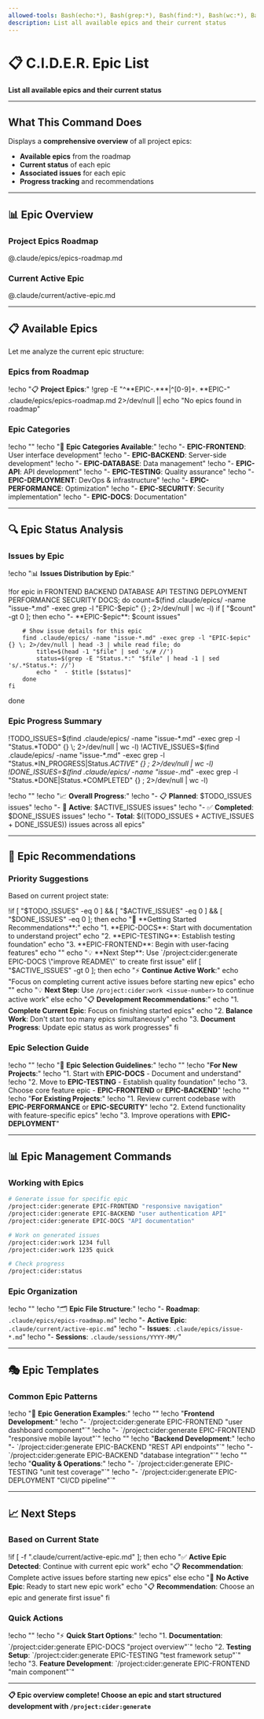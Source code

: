 ```yaml
---
allowed-tools: Bash(echo:*), Bash(grep:*), Bash(find:*), Bash(wc:*), Bash(head:*), Bash(sed:*), Read
description: List all available epics and their current status
---
```


# 📋 C.I.D.E.R. Epic List

**List all available epics and their current status**

---

## What This Command Does

Displays a **comprehensive overview** of all project epics:
- **Available epics** from the roadmap
- **Current status** of each epic
- **Associated issues** for each epic
- **Progress tracking** and recommendations

---

## 📊 Epic Overview

### Project Epics Roadmap
@.claude/epics/epics-roadmap.md

### Current Active Epic
@.claude/current/active-epic.md

---

## 📋 Available Epics

Let me analyze the current epic structure:

### Epics from Roadmap
!echo "📋 **Project Epics**:"
!grep -E "^\*\*EPIC-.*\*\*|^[0-9]+\. \*\*EPIC-" .claude/epics/epics-roadmap.md 2>/dev/null || echo "No epics found in roadmap"

### Epic Categories
!echo ""
!echo "🎯 **Epic Categories Available**:"
!echo "- **EPIC-FRONTEND**: User interface development"
!echo "- **EPIC-BACKEND**: Server-side development"
!echo "- **EPIC-DATABASE**: Data management"
!echo "- **EPIC-API**: API development"
!echo "- **EPIC-TESTING**: Quality assurance"
!echo "- **EPIC-DEPLOYMENT**: DevOps & infrastructure"
!echo "- **EPIC-PERFORMANCE**: Optimization"
!echo "- **EPIC-SECURITY**: Security implementation"
!echo "- **EPIC-DOCS**: Documentation"

---

## 🔍 Epic Status Analysis

### Issues by Epic
!echo "📊 **Issues Distribution by Epic**:"

!for epic in FRONTEND BACKEND DATABASE API TESTING DEPLOYMENT PERFORMANCE SECURITY DOCS; do
    count=$(find .claude/epics/ -name "issue-*.md" -exec grep -l "EPIC-$epic" {} \; 2>/dev/null | wc -l)
    if [ "$count" -gt 0 ]; then
        echo "- **EPIC-$epic**: $count issues"

        # Show issue details for this epic
        find .claude/epics/ -name "issue-*.md" -exec grep -l "EPIC-$epic" {} \; 2>/dev/null | head -3 | while read file; do
            title=$(head -1 "$file" | sed 's/# //')
            status=$(grep -E "Status.*:" "$file" | head -1 | sed 's/.*Status.*: //')
            echo "  - $title [$status]"
        done
    fi
done

### Epic Progress Summary
!TODO_ISSUES=$(find .claude/epics/ -name "issue-*.md" -exec grep -l "Status.*TODO" {} \; 2>/dev/null | wc -l)
!ACTIVE_ISSUES=$(find .claude/epics/ -name "issue-*.md" -exec grep -l "Status.*IN_PROGRESS\|Status.*ACTIVE" {} \; 2>/dev/null | wc -l)
!DONE_ISSUES=$(find .claude/epics/ -name "issue-*.md" -exec grep -l "Status.*DONE\|Status.*COMPLETED" {} \; 2>/dev/null | wc -l)

!echo ""
!echo "📈 **Overall Progress**:"
!echo "- 📋 **Planned**: $TODO_ISSUES issues"
!echo "- 🔄 **Active**: $ACTIVE_ISSUES issues"
!echo "- ✅ **Completed**: $DONE_ISSUES issues"
!echo "- **Total**: $((TODO_ISSUES + ACTIVE_ISSUES + DONE_ISSUES)) issues across all epics"

---

## 🎯 Epic Recommendations

### Priority Suggestions
Based on current project state:

!if [ "$TODO_ISSUES" -eq 0 ] && [ "$ACTIVE_ISSUES" -eq 0 ] && [ "$DONE_ISSUES" -eq 0 ]; then
    echo "🚀 **Getting Started Recommendations**:"
    echo "1. **EPIC-DOCS**: Start with documentation to understand project"
    echo "2. **EPIC-TESTING**: Establish testing foundation"
    echo "3. **EPIC-FRONTEND**: Begin with user-facing features"
    echo ""
    echo "💡 **Next Step**: Use `/project:cider:generate EPIC-DOCS \"improve README\"` to create first issue"
elif [ "$ACTIVE_ISSUES" -gt 0 ]; then
    echo "⚡ **Continue Active Work**:"
    echo "Focus on completing current active issues before starting new epics"
    echo ""
    echo "💡 **Next Step**: Use `/project:cider:work <issue-number>` to continue active work"
else
    echo "📋 **Development Recommendations**:"
    echo "1. **Complete Current Epic**: Focus on finishing started epics"
    echo "2. **Balance Work**: Don't start too many epics simultaneously"
    echo "3. **Document Progress**: Update epic status as work progresses"
fi

### Epic Selection Guide
!echo ""
!echo "🎯 **Epic Selection Guidelines**:"
!echo ""
!echo "**For New Projects**:"
!echo "1. Start with **EPIC-DOCS** - Document and understand"
!echo "2. Move to **EPIC-TESTING** - Establish quality foundation"
!echo "3. Choose core feature epic - **EPIC-FRONTEND** or **EPIC-BACKEND**"
!echo ""
!echo "**For Existing Projects**:"
!echo "1. Review current codebase with **EPIC-PERFORMANCE** or **EPIC-SECURITY**"
!echo "2. Extend functionality with feature-specific epics"
!echo "3. Improve operations with **EPIC-DEPLOYMENT**"

---

## 📊 Epic Management Commands

### Working with Epics
```bash
# Generate issue for specific epic
/project:cider:generate EPIC-FRONTEND "responsive navigation"
/project:cider:generate EPIC-BACKEND "user authentication API"
/project:cider:generate EPIC-DOCS "API documentation"

# Work on generated issues
/project:cider:work 1234 full
/project:cider:work 1235 quick

# Check progress
/project:cider:status
```

### Epic Organization
!echo ""
!echo "🗂️ **Epic File Structure**:"
!echo "- **Roadmap**: `.claude/epics/epics-roadmap.md`"
!echo "- **Active Epic**: `.claude/current/active-epic.md`"
!echo "- **Issues**: `.claude/epics/issue-*.md`"
!echo "- **Sessions**: `.claude/sessions/YYYY-MM/`"

---

## 🎭 Epic Templates

### Common Epic Patterns
!echo "📝 **Epic Generation Examples**:"
!echo ""
!echo "**Frontend Development**:"
!echo "- \`/project:cider:generate EPIC-FRONTEND \"user dashboard component\"\`"
!echo "- \`/project:cider:generate EPIC-FRONTEND \"responsive mobile layout\"\`"
!echo ""
!echo "**Backend Development**:"
!echo "- \`/project:cider:generate EPIC-BACKEND \"REST API endpoints\"\`"
!echo "- \`/project:cider:generate EPIC-BACKEND \"database integration\"\`"
!echo ""
!echo "**Quality & Operations**:"
!echo "- \`/project:cider:generate EPIC-TESTING \"unit test coverage\"\`"
!echo "- \`/project:cider:generate EPIC-DEPLOYMENT \"CI/CD pipeline\"\`"

---

## 📈 Next Steps

### Based on Current State
!if [ -f ".claude/current/active-epic.md" ]; then
    echo "✅ **Active Epic Detected**: Continue with current epic work"
    echo "📋 **Recommendation**: Complete active issues before starting new epics"
else
    echo "🚀 **No Active Epic**: Ready to start new epic work"
    echo "📋 **Recommendation**: Choose an epic and generate first issue"
fi

### Quick Actions
!echo ""
!echo "⚡ **Quick Start Options**:"
!echo "1. **Documentation**: \`/project:cider:generate EPIC-DOCS \"project overview\"\`"
!echo "2. **Testing Setup**: \`/project:cider:generate EPIC-TESTING \"test framework setup\"\`"
!echo "3. **Feature Development**: \`/project:cider:generate EPIC-FRONTEND \"main component\"\`"

---

**📋 Epic overview complete! Choose an epic and start structured development with `/project:cider:generate`**